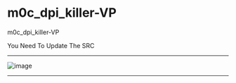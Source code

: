 # m0c_dpi_killer-VP
m0c_dpi_killer-VP


You Need To Update The SRC 

-- --

![image](https://user-images.githubusercontent.com/74623428/211127609-673deaba-1444-4f29-a323-c8527f11a192.png)


-- --
